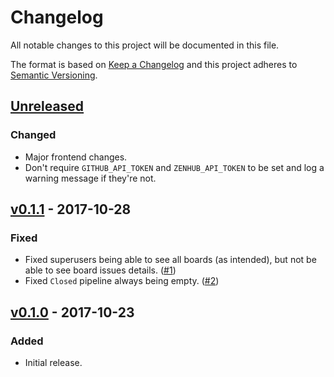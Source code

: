 # Changelog
All notable changes to this project will be documented in this file.

The format is based on [Keep a Changelog][keepachangelog] and this project
adheres to [Semantic Versioning][semver].

## [Unreleased][unreleased]
### Changed
- Major frontend changes.
- Don't require `GITHUB_API_TOKEN` and `ZENHUB_API_TOKEN` to be set and log a
  warning message if they're not.

## [v0.1.1][v0.1.1] - 2017-10-28
### Fixed
- Fixed superusers being able to see all boards (as intended), but not be able
  to see board issues details. ([#1])
- Fixed `Closed` pipeline always being empty. ([#2])

## [v0.1.0][v0.1.0] - 2017-10-23
### Added
- Initial release.


[keepachangelog]: http://keepachangelog.com/en/1.0.0/
[semver]: http://semver.org/spec/v2.0.0.html

[unreleased]: https://github.com/pawelad/zenboard/compare/v0.1.1...HEAD
[v0.1.0]: https://github.com/pawelad/zenboard/releases/tag/v0.1.0
[v0.1.1]: https://github.com/pawelad/zenboard/releases/tag/v0.1.0

[#1]: https://github.com/pawelad/zenboard/issues/1
[#2]: https://github.com/pawelad/zenboard/issues/2

